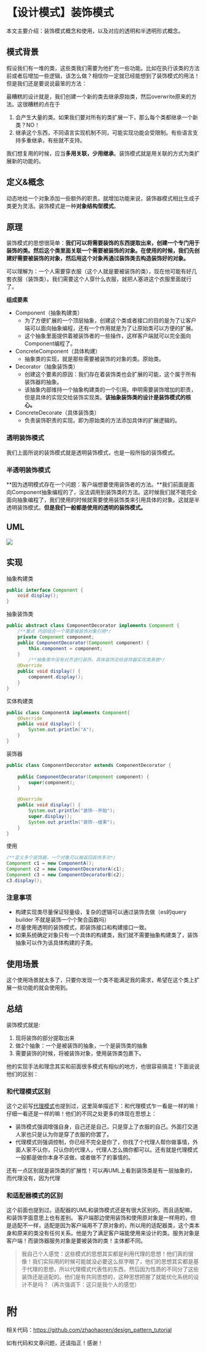 # 【设计模式】装饰模式
本文主要介绍：装饰模式概念和使用，以及对应的透明和半透明形式概念。

## 模式背景

假设我们有一堆的类，这些类我们需要为他扩充一些功能。比如在执行该类的方法前或者后增加一些逻辑，该怎么做？相信你一定就已经能想到了装饰模式的用法！但是我们还是要说说最笨的方法：

最糟糕的设计就是，我们创建一个新的类去继承原始类，然后overwrite原来的方法。这很糟糕的点在于

1. 会产生大量的类。如果我们要对所有的类扩展一下，那么每个类都继承一个新类？NO！
2. 继承这个东西，不同语言实现机制不同，可能实现功能会受限制。有些语言支持多重继承，有些就不支持。

我们想复用的时候，应当**多用关联，少用继承**。装饰模式就是用关联的方式为类扩展新的功能的。

## 定义&概念

动态地给一个对象添加一些额外的职责。就增加功能来说，装饰器模式相比生成子类更为灵活。装饰模式是一种**对象结构型模式**。

## 原理

装饰模式的思想很简单：**我们可以将需要装饰的东西提取出来，创建一个专门用于装饰的类。然后这个类里面关联一个需要被装饰的对象。在使用的时候，我们先创建好需要被装饰的对象，然后用这个对象再通过装饰类去构造装饰好的对象。**

可以理解为：一个人需要穿衣服（这个人就是要被装饰的类），现在他可能有好几套衣服（装饰类）。我们需要这个人穿什么衣服，就把人塞进这个衣服里面就行了。

**组成要素**

- Component（抽象构建类）
  - 为了方便扩展的一个顶层抽象，创建这个类或者接口的目的是为了让客户端可以面向抽象编程，还有一个作用就是为了让原始类可以方便的扩展。
  - 这个抽象里面提供着被装饰者的一些操作，这样客户端就可以完全面向Component编程了。
- ConcreteComponent（具体构建）
  - 抽象类的实现，就是那些需要被装饰的对象的类。原始类。
- Decorator（抽象装饰类）
  - 创建这个要素的原因：我们存在着装饰类也会扩展的可能，这个属于所有装饰器的抽象。
  - 该抽象内部维持一个抽象构建类的一个引用。申明需要装饰增加的职责，但是具体的实现交给装饰实现类。**该抽象装饰类的设计是装饰模式的核心。**
- ConcreteDecorate（具体装饰类）
  - 负责装饰职责的实现。即为原始类的方法添加具体的扩展逻辑的。

### 透明装饰模式

我们上面所说的装饰模式就是透明装饰模式，也是一般所指的装饰模式。

### 半透明装饰模式

**因为透明模式存在一个问题：客户端想要使用装饰者的方法。**我们前面是面向Component抽象编程的了，没法调用到装饰类的方法。这时候我们就不能完全面向抽象编程了，我们使用的时候就需要使用装饰类来引用具体的对象。这就是半透明装饰模式。**但是我们一般都是使用的透明的装饰模式。**

## UML

![](https://p6-juejin.byteimg.com/tos-cn-i-k3u1fbpfcp/b71bb37baaac440593319f89e7731331~tplv-k3u1fbpfcp-zoom-1.image)

## 实现

抽象构建类

```java
public interface Component {
    void display();
}
```

抽象装饰类

```java
public abstract class ComponentDecorator implements Component {
    /**重点 内部组合一个需要被装饰对象引用*/
    private Component component;
    public ComponentDecorator(Component component) {
        this.component = component;
    }
		/**抽象类中没有对齐进行装饰，具体装饰交给装饰器实现类来做*/
    @Override
    public void display() {
        component.display();
    }
}
```

实体构建类

```java
public class ComponentA implements Component{
    @Override
    public void display() {
        System.out.println("A");
    }
}
```

装饰器

```java
public class ComponentDecorator extends ComponentDecorator {
   
    public ComponentDecorator(Component component) {
        super(component);
    }

    @Override
    public void display() {
        System.out.println("装饰--开始");
        super.display();
        System.out.println("装饰--结束");
    }
}
```

使用

```java
/**定义多个装饰器，一个对象可以被返回装饰多次*/
Component c1 = new ComponentA();
Component c2 = new ComponentDecoratorA(c1);
Component c3 = new ComponentDecoratorB(c2);
c3.display();
```

### 注意事项

- 构建实现类尽量保证轻量级，复杂的逻辑可以通过装饰去做（es的query builder 不就是装饰一个个聚合函数吗）
- 尽量使用透明的装饰模式，即装饰接口和构建接口一致。
- 如果系统确定对象只有一个具体的构建类，我们就不需要抽象构建类了，装饰抽象可以作为该具体构建的子类。

## 使用场景

这个使用场景就太多了，只要你发现一个类不能满足我的需求，希望在这个类上扩展一些功能的就会使用到。

## 总结

装饰模式就是:

1. 现将装饰的部分提取出来
2. 做2个抽象：一个是被装饰的抽象，一个是装饰类的抽象
3. 需要装饰的时候，将被装饰对象，使用装饰类包裹下。

他的实现手法和理念其实和前面很多模式有相似的地方，也很容易搞混！下面说说他们的区别：

### 和代理模式区别

这个之前写[代理模式](https://juejin.im/post/6860867600298016781)也提到过，这里简单描述下：和代理模式乍一看是一样的嘛！仔细一看还是一样的嘛！他们的不同之处更多的体现在思想上：

- 装饰模式强调增强自身，自己还是自己，只是穿上了衣服的自己。外面打交道人家也只是认为你是穿了衣服的你罢了。
- 代理模式则强调控制，你已经不完全是你了，你找了个代理人帮你做事情，外面人家不认你，只认你的代理人，代理人怎么搞你都可以。还有就是代理模式一般都是做你本身不该做，或者做不了的事情的。

 还有一点区别就是装饰类的扩展性！可以再UML上看到装饰类是有一层抽象的，而代理没有，因为代理

### 和适配器模式的区别

这个前面也提到过。适配器的UML和装饰模式还是有很大区别的。而且适配嘛，和装饰字面意思上也有差别。 客户端那边使用装饰和使用原对象是一样用的，但是适配不一样，适配是因为客户端用不了原对象的，所以用的适配器类，这个类本身和原来的类没有任何关系。他是为了满足客户端能使用来设计的类。服务对象是客户端！而装饰器服务对象是要被装饰的类！主体都不同。

> 我自己个人感觉：这些模式的思想其实都是利用代理的思想！他们真的很像！我们实际用的时候可能就没必要这么抠字眼了，他们的思想其实都是基于代理的思想，所以代理模式代表性的东西，然后因为性质的不同分了这些装饰还是适配的。他们是有共同思想的，这种思想把握了就能优化系统的设计不是吗？（再次强调下：这只是我个人的感觉）

# 附

相关代码：https://github.com/zhaohaoren/design_pattern_tutorial

如有代码和文章问题，还请指正！感谢！